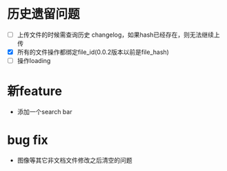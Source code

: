 # 历史遗留问题

- [ ] 上传文件的时候需查询历史 changelog，如果hash已经存在，则无法继续上传
- [x] 所有的文件操作都绑定file_id(0.0.2版本以前是file_hash)
- [ ] 操作loading

# 新feature

* 添加一个search bar

# bug fix

* 图像等其它非文档文件修改之后清空的问题